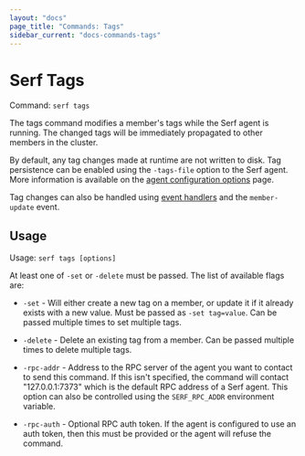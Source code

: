 ```yaml
---
layout: "docs"
page_title: "Commands: Tags"
sidebar_current: "docs-commands-tags"
---
```


# Serf Tags

Command: `serf tags`

The tags command modifies a member's tags while the Serf agent is running.
The changed tags will be immediately propagated to other members in the
cluster.

By default, any tag changes made at runtime are not written to disk.
Tag persistence can be enabled using the `-tags-file` option to the Serf
agent. More information is available on the
<a href="/docs/agent/options.html">agent configuration options</a> page.

Tag changes can also be handled using
<a href="/intro/getting-started/event-handlers.html">event handlers</a> and the
`member-update` event.

## Usage

Usage: `serf tags [options]`

At least one of `-set` or `-delete` must be passed. The list of available
flags are:

* `-set` - Will either create a new tag on a member, or update it if it
  already exists with a new value. Must be passed as `-set tag=value`. Can
  be passed multiple times to set multiple tags.

* `-delete` - Delete an existing tag from a member. Can be passed multiple
  times to delete multiple tags.

* `-rpc-addr` - Address to the RPC server of the agent you want to contact
  to send this command. If this isn't specified, the command will contact
  "127.0.0.1:7373" which is the default RPC address of a Serf agent. This option
  can also be controlled using the `SERF_RPC_ADDR` environment variable.

* `-rpc-auth` - Optional RPC auth token. If the agent is configured to use
  an auth token, then this must be provided or the agent will refuse the
  command.
